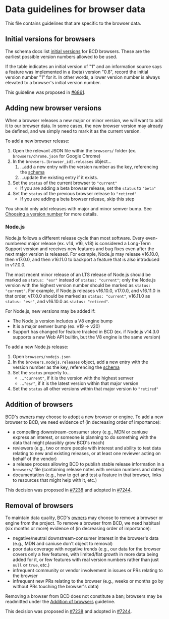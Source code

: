 # Data guidelines for browser data

This file contains guidelines that are specific to the browser data.

## Initial versions for browsers

The schema docs list [initial versions](../../schemas/browsers-schema.md#initial-versions) for BCD browsers. These are the earliest possible version numbers allowed to be used.

If the table indicates an initial version of "1" and an information source says a feature was implemented in a (beta) version "0.8", record the initial version number "1" for it. In other words, a lower version number is always elevated to a browser's initial version number.

This guideline was proposed in [#6861](https://github.com/mdn/browser-compat-data/pull/6861).

## Adding new browser versions

When a browser releases a new major or minor version, we will want to add it to our browser data. In some cases, the new browser version may already be defined, and we simply need to mark it as the current version.

To add a new browser release:

1. Open the relevant JSON file within the `browsers/` folder (ex. `browsers/chrome.json` for Google Chrome)
2. In the `browsers.[browser_id].releases` object...
   1. ...add a new entry with the version number as the key, referencing the [schema](../../schemas/browsers-schema.md#releases)
   2. ...update the existing entry if it exists.
3. Set the `status` of the current browser to `"current"`
   - If you are adding a beta browser release, set the `status` to `"beta"`
4. Set the `status` of the previous browser release to `"retired"`
   - If you are adding a beta browser release, skip this step

You should only add releases with major and minor semver bump. See [Choosing a version number](./index.md#choosing-a-version-number) for more details.

### Node.js

Node.js follows a different release cycle than most software. Every even-numbered major release (ex. v14, v16, v18) is considered a Long-Term Support version and receives new features and bug fixes even after the next major version is released. For example, Node.js may release v16.10.0, then v17.0.0, and then v16.11.0 to backport a feature that is also introduced in v17.0.0.

The most recent minor release of an LTS release of Node.js should be marked as `status: "esr"` instead of `status: "current"`; only the Node.js version with the highest version number should be marked as `status: "current"`. For example, if Node.js releases v16.10.0, v17.0.0, and v16.11.0 in that order, v17.0.0 should be marked as `status: "current"`, v16.11.0 as `status: "esr"`, and v16.10.0 as `status: "retired"`.

For Node.js, new versions may be added if:

- The Node.js version includes a V8 engine bump
- It is a major semver bump (ex. v19 -> v20)
- Support has changed for feature tracked in BCD (ex. if Node.js v14.3.0 supports a new Web API builtin, but the V8 engine is the same version)

To add a new Node.js release:

1. Open `browsers/nodejs.json`
2. In the `browsers.nodejs.releases` object, add a new entry with the version number as the key, referencing the [schema](../../schemas/browsers-schema.md#releases)
3. Set the `status` property to...
   - ...`"current"`, if it is the version with the highest semver
   - ...`"esr"`, if it is the latest version within that major version
4. Set the `status` all other versions within that major version to `"retired"`

## Addition of browsers

BCD's [owners](../../GOVERNANCE.md) may choose to adopt a new browser or engine. To add a new browser to BCD, we need evidence of (in decreasing order of importance):

- a compelling downstream-consumer story (e.g., MDN or caniuse express an interest, or someone is planning to do something with the data that might plausibly grow BCD's reach)
- reviewers (e.g., two or more people with interest and ability to test data relating to new and existing releases, or at least one reviewer acting on behalf of the vendor)
- a release process allowing BCD to publish stable release information in a `browsers/` file (containing release notes with version numbers and dates)
- documentation (e.g., how to get and test a feature in that browser, links to resources that might help with it, etc.)

This decision was proposed in [#7238](https://github.com/mdn/browser-compat-data/issues/7238) and adopted in [#7244](https://github.com/mdn/browser-compat-data/pull/7244).

## Removal of browsers

To maintain data quality, BCD's [owners](../../GOVERNANCE.md) may choose to remove a browser or engine from the project. To remove a browser from BCD, we need habitual (six months or more) evidence of (in decreasing order of importance):

- negative/neutral downstream-consumer interest in the browser's data (e.g., MDN and caniuse don't object to removal)
- poor data coverage with negative trends (e.g., our data for the browser covers only a few features, with limited/flat growth in more data being added for it, or few features with real version numbers rather than just `null` or `true`, etc.)
- infrequent community or vendor involvement in issues or PRs relating to the browser
- infrequent new PRs relating to the browser (e.g., weeks or months go by without PRs touching the browser's data)

Removing a browser from BCD does not constitute a ban; browsers may be readmitted under the [Addition of browsers](#addition-of-browsers) guideline.

This decision was proposed in [#7238](https://github.com/mdn/browser-compat-data/issues/7238) and adopted in [#7244](https://github.com/mdn/browser-compat-data/pull/7244).
